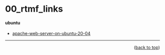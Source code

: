 <a name="topage"></a>

# 00_rtmf_links

#### ubuntu
* [apache-web-server-on-ubuntu-20-04](https://www.digitalocean.com/community/tutorials/how-to-install-the-apache-web-server-on-ubuntu-20-04)




----

<p align="right">(<a href="#topage">back to top</a>)</p>
<br/>
<br/>
